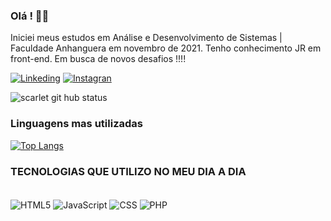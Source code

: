 ### Olá ! 🙋‍♀️ 
Iniciei meus estudos em Análise e Desenvolvimento de Sistemas | Faculdade Anhanguera em novembro de 2021.
Tenho conhecimento JR em front-end.
Em busca de novos desafios !!!!
<br>

[![Linkeding](https://img.shields.io/badge/LinkedIn-0077B5?style=for-the-badge&logo=linkedin&logoColor=white)](https://www.linkedin.com/in/scarletmonteiro/)
[![Instagran](https://img.shields.io/badge/Instagram-E4405F?style=for-the-badge&logo=instagram&logoColor=white)](https://www.instagram.com/scar.fms/)

![scarlet git hub status](https://github-readme-stats.vercel.app/api?username=scarletmonteiro&show_icons=true&theme=dracula)

### Linguagens mas utilizadas
[![Top Langs](https://github-readme-stats.vercel.app/api/top-langs/?username=scarletmonteiro&layout=compact)](https://github.com/scarletmonteiro/github-readme-stats)

### TECNOLOGIAS QUE UTILIZO NO MEU DIA A DIA

<div styles="display: inline_block"><br>
<img align="center" alt= "HTML5" src="https://img.shields.io/badge/HTML5-E34F26?style=for-the-badge&logo=html5&logoColor=white" />
<img align="center" alt= "JavaScript" src="https://img.shields.io/badge/JavaScript-F7DF1E?style=for-the-badge&logo=javascript&logoColor=black" />
<img align="center" alt= "CSS" src="https://img.shields.io/badge/CSS3-1572B6?style=for-the-badge&logo=css3&logoColor=white" />
<img align="center"alt= "PHP" src="https://img.shields.io/badge/PHP-777BB4?style=for-the-badge&logo=php&logoColor=white" />
</div><br>

